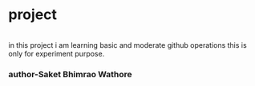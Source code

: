 # project
<br>
in this project i am learning basic and moderate github operations this is only for experiment purpose.
<br>
<h3>author-Saket Bhimrao Wathore</h3>
